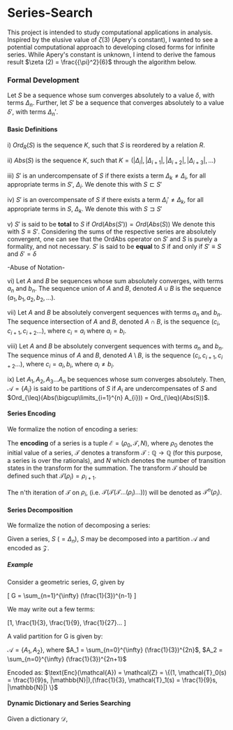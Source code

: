 # Series-Search

This project is intended to study computational applications in analysis. Inspired by the elusive value of $\zeta (3)$ (Apery's constant), I wanted to see a potential computational approach to developing closed forms for infinite series. While Apery's constant is unknown, I intend to derive the famous result $\zeta (2) = \frac{{\pi}^2}{6}$ through the algorithm below. 

### Formal Development

Let $S$ be a sequence whose sum converges absolutely to a value $\delta$, with terms $\Delta_n$. Further, let $S'$ be a sequence that converges absolutely to a value $\delta'$, with terms $\Delta_n'$. 

#### Basic Definitions

i) $Ord_R(S)$ is the sequence $K$, such that $S$ is reordered by a relation $R$.

ii) $Abs(S)$ is the sequence $K$, such that $K = (|\Delta_i|,|\Delta_{i+1}|,|\Delta_{i+2}|,|\Delta_{i+3}|,... )$

iii) $S'$ is an undercompensate of $S$ if there exists a term $\Delta_k \neq \Delta_i$, for all appropriate terms in $S'$, $\Delta_i$. We denote this with $S \sqsubset S'$

iv) $S'$ is an overcompensate of $S$ if there exists a term $\Delta_i' \neq \Delta_k$, for all appropriate terms in $S$, $\Delta_k$. We denote this with $S \sqsupset S'$

v) $S'$ is said to be **total** to $S$ if $Ord(Abs(S')) = Ord(Abs(S))$ We denote this with $S \equiv S'$. Considering the sums of the respective series are absolutely convergent, one can see that the OrdAbs operator on $S'$ and $S$ is purely a formality, and not necessary. $S'$ is said to be **equal** to $S$ if and only if $S' \equiv S$ and $\delta' = \delta$



-Abuse of Notation-

vi) Let $A$ and $B$ be sequences whose sum absolutely converges, with terms $a_n$ and $b_n$. The sequence union of $A$ and $B$, denoted $A \cup B$ is the sequence $(a_1, b_1, a_2, b_2, ...)$. 

vii) Let $A$ and $B$ be absolutely convergent sequences with terms $a_n$ and $b_n$.  The sequence intersection of $A$ and $B$, denoted $A \cap B$, is the sequence $(c_i, c_{i+1}, c_{i+2}...)$, where $c_i = a_i$ where $a_i = b_i$.

viii) Let $A$ and $B$ be absolutely convergent sequences with terms $a_n$ and $b_n$.  The sequence minus of $A$ and $B$, denoted $A \setminus B$, is the sequence $(c_i, c_{i+1}, c_{i+2}...)$, where $c_i = a_i, b_i,$ where $a_i \neq b_i$.

ix) Let $A_1, A_2, A_3... A_n$ be sequences whose sum converges absolutely. Then, $\mathcal{A} = \{A_i\}$ is said to be partitions of $S$ if $A_i$ are undercompensates of $S$ and $Ord_{\leq}(Abs(\bigcup\limits_{i=1}^{n} A_{i})) = Ord_{\leq}(Abs(S))$.

#### Series Encoding

We formalize the notion of encoding a series:

The **encoding** of a series is a tuple $\mathcal{E} = (\rho_{0}, \mathcal{T}, N)$, where $\rho_{0}$ denotes the initial value of a series, $\mathcal{T}$ denotes a transform $\mathcal{T}: \mathbb{Q} \rightarrow \mathbb{Q}$ (for this purpose, a series is over the rationals), and $N$ which denotes the number of transition states in the transform for the summation. The transform $\mathcal{T}$ should be defined such that $\mathcal{T}(\rho_{i}) = \rho_{i+1}$.

The n'th iteration of $\mathcal{T}$ on $\rho_{i}$, (i.e. $\mathcal{T}(\mathcal{T}(\mathcal{T}...(\rho_{i})...))$) will be denoted as $\mathcal{T}^n(\rho_{i})$.

#### Series Decomposition

We formalize the notion of decomposing a series:

Given a series, $S$ $(=\Delta_n)$, $S$ may be decomposed into a partition $\mathcal{A}$ and encoded as $\mathcal{Z}$.

##### Example 

Consider a geometric series, $G$, given by 

\[ G = \sum_{n=1}^{\infty} (\frac{1}{3})^{n-1} \]

We may write out a few terms:

\[1, \frac{1}{3}, \frac{1}{9}, \frac{1}{27}... \]

A valid partition for G is given by:

$\mathcal{A} = \{A_1, A_2\}$, where $A_1 = \sum_{n=0}^{\infty} (\frac{1}{3})^{2n}$, $A_2 = \sum_{n=0}^{\infty} (\frac{1}{3})^{2n+1}$ 

Encoded as: $\text{Enc}(\mathcal{A}) = \mathcal{Z} = \{(1, \mathcal{T}_0(s) = \frac{1}{9}s, |\mathbb{N}|),(\frac{1}{3}, \mathcal{T}_1(s) = \frac{1}{9}s, |\mathbb{N}|) \}$

#### Dynamic Dictionary and Series Searching

Given a dictionary $\mathcal{D}$, 